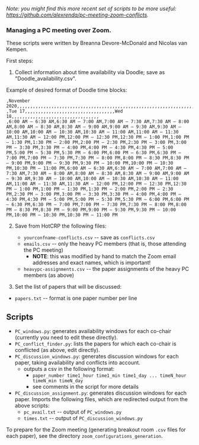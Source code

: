 _Note: you might find this more recent set of scripts to be more useful: https://github.com/alexrenda/pc-meeting-zoom-conflicts._

### Managing a PC meeting over Zoom.

These scripts were written by Breanna Devore-McDonald and Nicolas van Kempen.

First steps:

1. Collect information about time availability via Doodle; save as "Doodle_availability.csv".

Example of desired format of Doodle time blocks:

    ,November 2020,,,,,,,,,,,,,,,,,,,,,,,,,,,,,,,,,,,,,,,,,,,,,,,,,,,,,,,,,,,,,,,,,,,
    ,Tue 17,,,,,,,,,,,,,,,,,,,,,,,,,,,,,,,,,,Wed 18,,,,,,,,,,,,,,,,,,,,,,,,,,,,,,,,,
    ,6:00 AM – 6:30 AM,6:30 AM – 7:00 AM,7:00 AM – 7:30 AM,7:30 AM – 8:00 AM,8:00 AM – 8:30 AM,8:30 AM – 9:00 AM,9:00 AM – 9:30 AM,9:30 AM – 10:00 AM,10:00 AM – 10:30 AM,10:30 AM – 11:00 AM,11:00 AM – 11:30 AM,11:30 AM – 12:00 PM,12:00 PM – 12:30 PM,12:30 PM – 1:00 PM,1:00 PM – 1:30 PM,1:30 PM – 2:00 PM,2:00 PM – 2:30 PM,2:30 PM – 3:00 PM,3:00 PM – 3:30 PM,3:30 PM – 4:00 PM,4:00 PM – 4:30 PM,4:30 PM – 5:00 PM,5:00 PM – 5:30 PM,5:30 PM – 6:00 PM,6:00 PM – 6:30 PM,6:30 PM – 7:00 PM,7:00 PM – 7:30 PM,7:30 PM – 8:00 PM,8:00 PM – 8:30 PM,8:30 PM – 9:00 PM,9:00 PM – 9:30 PM,9:30 PM – 10:00 PM,10:00 PM – 10:30 PM,10:30 PM – 11:00 PM,6:00 AM – 6:30 AM,6:30 AM – 7:00 AM,7:00 AM – 7:30 AM,7:30 AM – 8:00 AM,8:00 AM – 8:30 AM,8:30 AM – 9:00 AM,9:00 AM – 9:30 AM,9:30 AM – 10:00 AM,10:00 AM – 10:30 AM,10:30 AM – 11:00 AM,11:00 AM – 11:30 AM,11:30 AM – 12:00 PM,12:00 PM – 12:30 PM,12:30 PM – 1:00 PM,1:00 PM – 1:30 PM,1:30 PM – 2:00 PM,2:00 PM – 2:30 PM,2:30 PM – 3:00 PM,3:00 PM – 3:30 PM,3:30 PM – 4:00 PM,4:00 PM – 4:30 PM,4:30 PM – 5:00 PM,5:00 PM – 5:30 PM,5:30 PM – 6:00 PM,6:00 PM – 6:30 PM,6:30 PM – 7:00 PM,7:00 PM – 7:30 PM,7:30 PM – 8:00 PM,8:00 PM – 8:30 PM,8:30 PM – 9:00 PM,9:00 PM – 9:30 PM,9:30 PM – 10:00 PM,10:00 PM – 10:30 PM,10:30 PM – 11:00 PM


2. Save from HotCRP the following files:
   * `yourconfname-conflicts.csv` -- save as `conflicts.csv`
   * `emails.csv` -- only the heavy PC members (that is, those attending the PC meeting)
     - **NOTE**: this was modified by hand to match the Zoom email addresses and exact names, which is important!
   * `heavypc-assignments.csv` -- the paper assignments of the heavy PC members (as above)

3. Set the list of papers that will be discussed:
  * `papers.txt` -- format is one paper number per line
  
## Scripts

* `PC_windows.py`: generates availability windows for each co-chair (currently you need to edit these directly).
* `PC_conflict_finder.py`: lists the papers for which each co-chair is conflicted (as above, edit directly).
* `PC_discussion_windows.py`: generates discussion windows for each paper, taking availability and conflicts into account.
  - outputs a csv in the following format:
    * `paper_number time1_hour time1_min time1_day ... timeN_hour timeN_min timeN_day`
    * see comments in the script for more details
* `PC_discussion_assignment.py`: generates discussion windows for each paper. Imports the following files, which are redirected output from the above scripts:
  - `pc_avail.txt` -- output of `PC_windows.py`
  - `times.txt` -- output of `PC_discussion_windows.py`

To prepare for the Zoom meeting (generating breakout room `.csv` files for each paper), see the directory `zoom_configurations_generation`.
